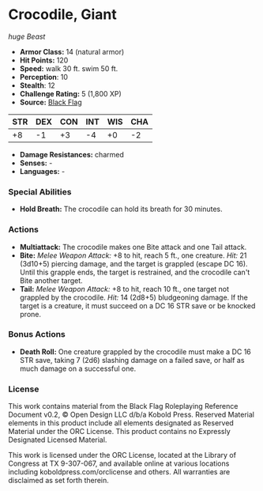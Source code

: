 # Crocodile, Giant

*huge* *Beast*

- **Armor Class:** 14 (natural armor)
- **Hit Points:** 120 
- **Speed:** walk 30 ft. swim 50 ft.
- **Perception**: 10
- **Stealth**: 12
- **Challenge Rating:** 5 (1,800 XP)
- **Source:** [Black Flag](https://koboldpress.com/kpstore/product/tovrpg-pg-mv/)

| STR | DEX | CON | INT | WIS | CHA |
| --- | --- | --- | --- | --- | --- |
| +8 | -1 | +3 | -4 | +0 | -2 |

- **Damage Resistances:** charmed
- **Senses:** -
- **Languages:** -

### Special Abilities

- **Hold Breath:** The crocodile can hold its breath for 30 minutes.

### Actions

- **Multiattack:** The crocodile makes one Bite attack and one Tail attack.
- **Bite:** _Melee Weapon Attack:_ +8 to hit, reach 5 ft., one creature. _Hit:_ 21 (3d10+5) piercing damage, and the target is grappled (escape DC 16). Until this grapple ends, the target is restrained, and the crocodile can't Bite another target.
- **Tail:** _Melee Weapon Attack:_ +8 to hit, reach 10 ft., one target not grappled by the crocodile. _Hit:_ 14 (2d8+5) bludgeoning damage. If the target is a creature, it must succeed on a DC 16 STR save or be knocked prone.

### Bonus Actions

- **Death Roll:** One creature grappled by the crocodile must make a DC 16 STR save, taking 7 (2d6) slashing damage on a failed save, or half as much damage on a successful one.


### License

This work contains material from the Black Flag Roleplaying Reference Document v0.2, © Open Design LLC d/b/a Kobold Press. Reserved Material elements in this product include all elements designated as Reserved Material under the ORC License. This product contains no Expressly Designated Licensed Material.

This work is licensed under the ORC License, located at the Library of Congress at TX 9-307-067, and available online at various locations including koboldpress.com/orclicense and others. All warranties are disclaimed as set forth therein.
